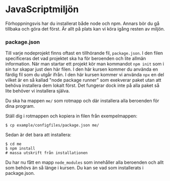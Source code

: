 # JavaScriptmiljön

Förhoppningsvis har du installerat både node och npm. Annars bör du gå tillbaka och göra det först. Är allt på plats kan vi köra igång resten av miljön.



### package.json

Till varje nodeprojekt finns oftast en tillhörande fil, `package.json`. I den filen specificeras det vad projektet ska ha för beroenden och lite allmän information. När man startar ett projekt kör man kommandot `npm init` som i sin tur skapar just den här filen. I den här kursen kommer du använda en färdig fil som du utgår ifrån. I den här kursen kommer vi använda `npx` en del vilket är en så kallad "node package runner" som exekverar paket utan att behöva installera dem lokalt först. Det fungerar dock inte på alla paket så lite behöver vi installera själva. 

Du ska ha mappen `me/` som rotmapp och där installera alla beroenden för dina program.

Ställ dig i rotmappen och kopiera in filen från exempelmappen:

```console
$ cp example/configfiles/package.json me/
```

Sedan är det bara att installera:

```console
$ cd me
$ npm install
# massa utskrift från installationen
```

Du har nu fått en mapp `node_modules` som innehåller alla beroenden och allt som behövs än så länge i kursen. Du kan se vad som installerats i package.json.
